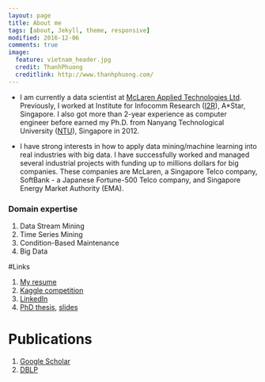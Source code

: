 ```yaml
---
layout: page
title: About me
tags: [about, Jekyll, theme, responsive]
modified: 2016-12-06
comments: true
image:
  feature: vietnam_header.jpg
  credit: ThanhPhuong
  creditlink: http://www.thanhphuong.com/
---
```

* I am  currently a data scientist at [McLaren Applied Technologies Ltd](http://www.mclaren.com). Previously, I worked at Institute for Infocomm Research ([I2R](http://www.i2r.a-star.edu.sg)), A*Star, Singapore. I also got more than 2-year experience as computer engineer before earned my Ph.D. from Nanyang Technological University ([NTU](www.ntu.edu.sg)), Singapore in 2012. 

* I have strong interests in how to apply data mining/machine learning into real industries with big data. I have successfully worked and managed several industrial projects with funding up to millions dollars for big companies. These companies are McLaren, a Singapore Telco company, SoftBank - a Japanese Fortune-500 Telco company, and Singapore Energy Market Authority (EMA). 

### Domain expertise
1. Data Stream Mining
2. Time Series Mining
3. Condition-Based Maintenance
4. Big Data

#Links
1. [My resume](http://longnguyen.info/extras/resume)
2. [Kaggle competition](https://www.kaggle.com/longnguyen/results)
3. [LinkedIn](http://linkedin.com/in/nguyenhailongphd)
4. [PhD thesis](http://longnguyen.info/extras/thesis.pdf), [slides](http://longnguyen.info/extras/thesis_slides.pdf)

# Publications
1. [Google Scholar](https://scholar.google.com.sg/citations?hl=en&user=RI_8PosAAAAJ)
2. [DBLP](http://dblp.uni-trier.de/pers/hd/n/Nguyen:Hai=Long)